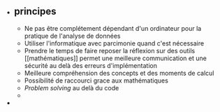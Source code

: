 - ## principes
	- Ne pas être complétement dépendant d'un ordinateur pour la pratique de l'analyse de données
	- Utiliser l'informatique avec parcimonie quand c'est nécessaire
	- Prendre le temps de faire reposer la réflexion sur des outils [[mathématiques]] permet une meilleure communication et une sécurité au delà des erreurs d'implémentation
	- Meilleure compréhension des concepts et des moments de calcul
	- Possibilité de raccourci grace aux mathématiques
	- *Problem solving* au delà du code
	-
-